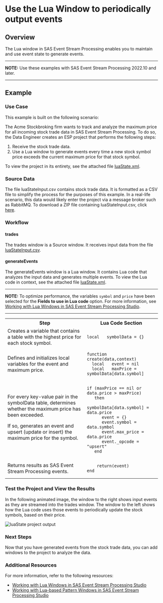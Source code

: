 # Use the Lua Window to periodically output events

## Overview

The Lua window in SAS Event Stream Processing enables you to maintain and use event state to generate events.

---

**NOTE:**
Use these examples with SAS Event Stream Processing 2022.10 and later.

---

## Example

### Use Case

This example is built on the following scenario:

The Acme Stockbroking firm wants to track and analyze the maximum price for all incoming stock trade data in SAS Event Stream Processing. To do so, the Data Engineer creates an ESP project that performs the following steps:

1. Receive the stock trade data.
2. Use a Lua window to generate events every time a new stock symbol price exceeds the current maximum price for that stock symbol.

To view the project in its entirety, see the attached file [luaState.xml](luaState.xml).

### Source Data

The file luaStateInput.csv contains stock trade data. It is formatted as a CSV file to simplify the process for the purposes of this example. In a real-life scenario, this data would likely enter the project via a message broker such as RabbitMQ. To download a ZIP file containing luaStateInput.csv, click [here](luaStateInput.zip).

### Workflow

#### trades

The trades window is a Source window. It receives input data from the file [luaStateInput.csv](luaStateInput.zip).

#### generateEvents

The generateEvents window is a Lua window. It contains Lua code that analyzes the input data and generates multiple events. To view the Lua code in context, see the attached file [luaState.xml](luaState.xml).

---

**NOTE:**
To optimize performance, the variables `symbol` and `price` have been selected for the **Fields to use in Lua code** option. For more information, see [Working with Lua Windows in SAS Event Stream Processing Studio](https://documentation.sas.com/?cdcId=espcdc&cdcVersion=default&docsetId=espstudio&docsetTarget=n1n3kx16nz64jfn1tzkgddvobeus.htm).

---

<table>
<tr>
<th>Step</th> <th>Lua Code Section</th>
</tr>
<tr>
<td> Creates a variable that contains a table with the highest price for each stock symbol. </td>
<td>

```
local   symbolData = {}
```

</td>
</tr>
<tr>
<td> Defines and initializes local variables for the event and maximum price. </td>
<td>

```
function create(data,context)
  local   event = nil
  local   maxPrice = symbolData[data.symbol]
```

</td>
</tr>
<tr>
<td> For every key-value pair in the symbolData table, determines whether the maximum price has been exceeded.

If so, generates an event and upsert (update or insert) the maximum price for the symbol. </td>

<td>

```
if (maxPrice == nil or data.price > maxPrice)
   then
      symbolData[data.symbol] = data.price
      event = {}
      event.symbol = data.symbol
      event.max_price = data.price
      event._opcode = "upsert"
   end
```

</td>
</tr>
<tr>
<td> Returns results as SAS Event Stream Processing events. </td>
<td>

```
    return(event)
end
```

</td>
</tr>
</table>

### Test the Project and View the Results

In the following animated image, the window to the right shows input events as they are streamed into the trades window. The window to the left shows how the Lua code uses those events to periodically update the stock symbols, based on their price.

![luaState project output](https://github.com/sassoftware/esp-studio-examples/blob/main/Basic/lua_state/lua_state.gif)

### Next Steps

Now that you have generated events from the stock trade data, you can add windows to the project to analyze the data.

### Additional Resources

For more information, refer to the following resources:

- [Working with Lua Windows in SAS Event Stream Processing Studio](https://documentation.sas.com/?cdcId=espcdc&cdcVersion=default&docsetId=espstudio&docsetTarget=n1n3kx16nz64jfn1tzkgddvobeus.htm)
- [Working with Lua-based Pattern Windows in SAS Event Stream Processing Studio](https://documentation.sas.com/?cdcId=espcdc&cdcVersion=default&docsetId=espstudio&docsetTarget=n0wrk2qxns2isen11mlsevb8w0gi.htm)
